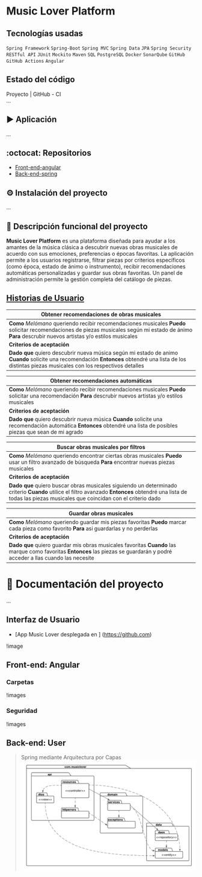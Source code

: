 # Music Lover Platform

## Tecnologías usadas
`Spring Framework` `Spring-Boot` `Spring MVC` `Spring Data` `JPA` `Spring Security` `	RESTful API` `JUnit` `Mockito` `Maven` `SQL` `PostgreSQL` `Docker` `SonarQube` `GitHub` `GitHub Actions` `Angular`

## Estado del código
Proyecto | GitHub - CI   
...

## :arrow_forward: Aplicación
...

## :octocat: Repositorios
* [Front-end-angular](https://github.com)
* [Back-end-spring](https://github.com/daffy22/music-lover-backend)

## :gear: Instalación del proyecto
...

## 🧠 Descripción funcional del proyecto

**Music Lover Platform** es una plataforma diseñada para ayudar a los amantes de la música clásica a descubrir nuevas obras musicales de acuerdo con sus emociones, preferencias o épocas favoritas. La aplicación permite a los usuarios registrarse, filtrar piezas por criterios específicos (como época, estado de ánimo o instrumento), recibir recomendaciones automáticas personalizadas y guardar sus obras favoritas. Un panel de administración permite la gestión completa del catálogo de piezas.

## [Historias de Usuario](https://youtu.be/FJuq_lrM5Cc?si=lQ7RAZFcuBtKftR9)
| Obtener recomendaciones de obras musicales |
|-----------------------------|
| **Como** *Melómano* queriendo recibir recomendaciones musicales **Puedo** solicitar recomendaciones de piezas musicales según mi estado de  ánimo **Para** descrubir nuevos artistas y/o estilos musicales                |
| **Criterios de aceptación**       |
| **Dado que** quiero descubrir nueva música según mi estado de animo **Cuando** solicite una recomendación **Entonces** obtendré una lista de los distintas piezas musicales con los respectivos detalles                |

| Obtener recomendaciones automáticas |
|-----------------------------|
| **Como** *Melómano* queriendo recibir recomendaciones musicales **Puedo** solicitar una recomendación **Para** descrubir nuevos artistas y/o estilos musicales       |
| **Criterios de aceptación**       |
| **Dado que** quiero descubrir nueva música **Cuando** solicite una recomendación automática **Entonces** obtendré una lista de posibles piezas que sean de mi agrado      |

| Buscar obras musicales por filtros |
|-----------------------------|
| **Como** *Melómano* queriendo encontrar ciertas obras musicales **Puedo** usar un filtro avanzado de búsqueda **Para** encontrar nuevas piezas musicales          |
| **Criterios de aceptación**       |
| **Dado que** quiero buscar obras musicales siguiendo un determinado criterio **Cuando** utilice el filtro avanzado **Entonces** obtendré una lista de todas las piezas musicales que coincidan con el criterio dado      |

| Guardar obras musicales |
|-----------------------------|
| **Como** *Melómano* queriendo guardar mis piezas favoritas **Puedo** marcar cada pieza como favorito **Para** asi guardarlas y no perderlas      |
| **Criterios de aceptación**       |
| **Dado que** quiero guardar mis obras musicales favoritas **Cuando** las marque como favoritas **Entonces** las piezas se guardarán y podré acceder a llas cuando las necesite      |

# :book: Documentación del proyecto
...

## Interfaz de Usuario
* [App Music Lover desplegada en ] (https://github.com)

!image

## Front-end: Angular
### Carpetas
!images

### Seguridad
!images

## Back-end: User
> Spring mediante Arquitectura por Capas
![](docs/spring-layered.png)
